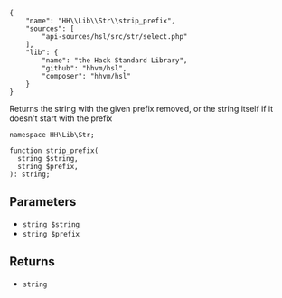 ``` yamlmeta
{
    "name": "HH\\Lib\\Str\\strip_prefix",
    "sources": [
        "api-sources/hsl/src/str/select.php"
    ],
    "lib": {
        "name": "the Hack Standard Library",
        "github": "hhvm/hsl",
        "composer": "hhvm/hsl"
    }
}
```




Returns the string with the given prefix removed, or the string itself if
it doesn't start with the prefix




``` Hack
namespace HH\Lib\Str;

function strip_prefix(
  string $string,
  string $prefix,
): string;
```




## Parameters




+ ` string $string `
+ ` string $prefix `




## Returns




* ` string `
<!-- HHAPIDOC -->
